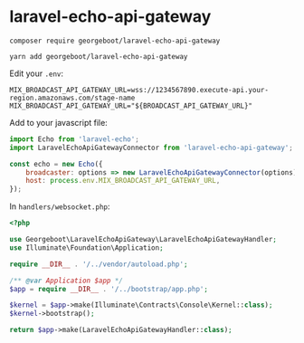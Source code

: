 # laravel-echo-api-gateway

```
composer require georgeboot/laravel-echo-api-gateway
```

```
yarn add georgeboot/laravel-echo-api-gateway
```

Edit your `.env`:
```dotenv
MIX_BROADCAST_API_GATEWAY_URL=wss://1234567890.execute-api.your-region.amazonaws.com/stage-name
MIX_BROADCAST_API_GATEWAY_URL="${BROADCAST_API_GATEWAY_URL}"
```

Add to your javascript file:


```js
import Echo from 'laravel-echo';
import LaravelEchoApiGatewayConnector from 'laravel-echo-api-gateway';

const echo = new Echo({
    broadcaster: options => new LaravelEchoApiGatewayConnector(options),
    host: process.env.MIX_BROADCAST_API_GATEWAY_URL,
});
```

In `handlers/websocket.php`:

```php
<?php

use Georgeboot\LaravelEchoApiGateway\LaravelEchoApiGatewayHandler;
use Illuminate\Foundation\Application;

require __DIR__ . '/../vendor/autoload.php';

/** @var Application $app */
$app = require __DIR__ . '/../bootstrap/app.php';

$kernel = $app->make(Illuminate\Contracts\Console\Kernel::class);
$kernel->bootstrap();

return $app->make(LaravelEchoApiGatewayHandler::class);
```
